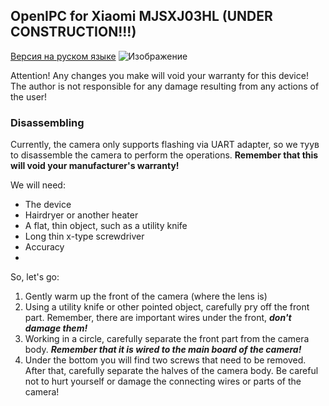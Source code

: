 ## OpenIPC for Xiaomi MJSXJ03HL (UNDER CONSTRUCTION!!!) 
[Версия на руском языке](https://github.com/OpenIPC/device-mjsxj03hl/edit/master/docs/ru_index.md)
![Изображение](https://user-images.githubusercontent.com/88727968/222164240-66044bf1-16da-4ea2-af38-6fd3d3fb1b92.png)

Attention! Any changes you make will void your warranty for this device! The author is not responsible for any damage resulting from any actions of the user!
### Disassembling

Currently, the camera only supports flashing via UART adapter, so we туув to disassemble the camera to perform the operations. **Remember that this will void your manufacturer's warranty!**

We will need:
- The device
- Hairdryer or another heater
- A flat, thin object, such as a utility knife
- Long thin x-type screwdriver
- Accuracy
- 
So, let's go:
1) Gently warm up the front of the camera (where the lens is)
2) Using a utility knife or other pointed object, carefully pry off the front part. Remember, there are important wires under the front, ***don't damage them!***
3) Working in a circle, carefully separate the front part from the camera body. ***Remember that it is wired to the main board of the camera!***
4) Under the bottom you will find two screws that need to be removed. After that, carefully separate the halves of the camera body. Be careful not to hurt yourself or damage the connecting wires or parts of the camera!
